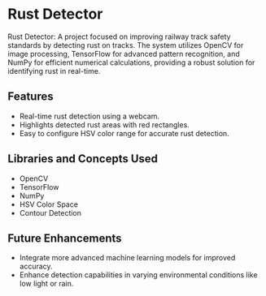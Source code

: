 # Rust Detector

Rust Detector: A project focused on improving railway track safety standards by detecting rust on tracks. The system utilizes OpenCV for image processing, TensorFlow for advanced pattern recognition, and NumPy for efficient numerical calculations, providing a robust solution for identifying rust in real-time.
## Features

- Real-time rust detection using a webcam.
- Highlights detected rust areas with red rectangles.
- Easy to configure HSV color range for accurate rust detection.

## Libraries and Concepts Used

- OpenCV
- TensorFlow
- NumPy
- HSV Color Space
- Contour Detection


## Future Enhancements

- Integrate more advanced machine learning models for improved accuracy.
- Enhance detection capabilities in varying environmental conditions like low light or rain.
